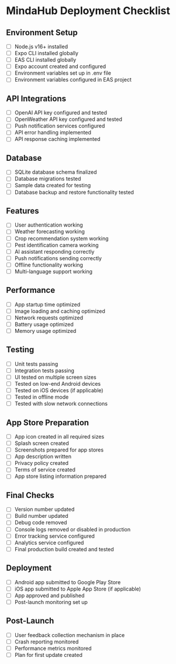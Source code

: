 # MindaHub Deployment Checklist

## Environment Setup

- [ ] Node.js v16+ installed
- [ ] Expo CLI installed globally
- [ ] EAS CLI installed globally
- [ ] Expo account created and configured
- [ ] Environment variables set up in .env file
- [ ] Environment variables configured in EAS project

## API Integrations

- [ ] OpenAI API key configured and tested
- [ ] OpenWeather API key configured and tested
- [ ] Push notification services configured
- [ ] API error handling implemented
- [ ] API response caching implemented

## Database

- [ ] SQLite database schema finalized
- [ ] Database migrations tested
- [ ] Sample data created for testing
- [ ] Database backup and restore functionality tested

## Features

- [ ] User authentication working
- [ ] Weather forecasting working
- [ ] Crop recommendation system working
- [ ] Pest identification camera working
- [ ] AI assistant responding correctly
- [ ] Push notifications sending correctly
- [ ] Offline functionality working
- [ ] Multi-language support working

## Performance

- [ ] App startup time optimized
- [ ] Image loading and caching optimized
- [ ] Network requests optimized
- [ ] Battery usage optimized
- [ ] Memory usage optimized

## Testing

- [ ] Unit tests passing
- [ ] Integration tests passing
- [ ] UI tested on multiple screen sizes
- [ ] Tested on low-end Android devices
- [ ] Tested on iOS devices (if applicable)
- [ ] Tested in offline mode
- [ ] Tested with slow network connections

## App Store Preparation

- [ ] App icon created in all required sizes
- [ ] Splash screen created
- [ ] Screenshots prepared for app stores
- [ ] App description written
- [ ] Privacy policy created
- [ ] Terms of service created
- [ ] App store listing information prepared

## Final Checks

- [ ] Version number updated
- [ ] Build number updated
- [ ] Debug code removed
- [ ] Console logs removed or disabled in production
- [ ] Error tracking service configured
- [ ] Analytics service configured
- [ ] Final production build created and tested

## Deployment

- [ ] Android app submitted to Google Play Store
- [ ] iOS app submitted to Apple App Store (if applicable)
- [ ] App approved and published
- [ ] Post-launch monitoring set up

## Post-Launch

- [ ] User feedback collection mechanism in place
- [ ] Crash reporting monitored
- [ ] Performance metrics monitored
- [ ] Plan for first update created
